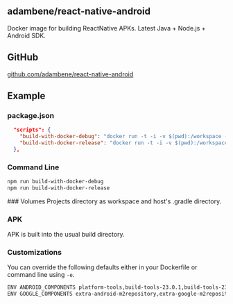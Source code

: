 ## adambene/react-native-android
Docker image for building ReactNative APKs. Latest Java + Node.js + Android SDK.

## GitHub
[github.com/adambene/react-native-android](https://github.com/adambene/react-native-android)

## Example

### package.json
```json
  "scripts": {
    "build-with-docker-debug": "docker run -t -i -v $(pwd):/workspace -v ~/.gradle/:/root/.gradle/ -w /workspace adambene/react-native-android /bin/sh -c \"cd android && ./gradlew --stacktrace assembleRelease\"",
    "build-with-docker-release": "docker run -t -i -v $(pwd):/workspace -v ~/.gradle/:/root/.gradle/ -w /workspace adambene/react-native-android /bin/sh -c \"cd android && ./gradlew --stacktrace assembleRelease\""
  },
```

### Command Line
```bash
npm run build-with-docker-debug
npm run build-with-docker-release
```

### Volumes
Projects directory as workspace and host's .gradle directory.

### APK
APK is built into the usual build directory.

### Customizations

You can override the following defaults either in your Dockerfile or command line using `-e`.

```bash
ENV ANDROID_COMPONENTS platform-tools,build-tools-23.0.1,build-tools-23.0.3,android-23
ENV GOOGLE_COMPONENTS extra-android-m2repository,extra-google-m2repository,extra-google-google_play_services,extra-google-gcm
```
